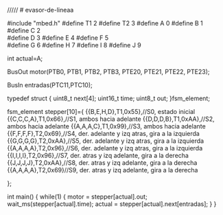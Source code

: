 /////  # evasor-de-lineaa

#include "mbed.h"
#define T1 2
#define T2 3
#define A 0 
#define B 1 
#define C 2  
#define D 3 
#define E 4 
#define F 5  
#define G 6 
#define H 7 
#define I 8 
#define J 9  
 
int actual=A;

BusOut motor(PTB0, PTB1, PTB2, PTB3, PTE20, PTE21, PTE22, PTE23);

BusIn  entradas(PTC11,PTC10);


typedef struct {
uint8_t next[4];
uint16_t time;
uint8_t out;
}fsm_element;
    
    
fsm_element stepper[10]={
    {{B,E,H,D},T1,0x55},//S0, estado inicial
    {{C,C,C,A},T1,0x66},//S1, ambos hacia adelante
    {{D,D,D,B},T1,0xAA},//S2, ambos hacia adelante
    {{A,A,A,C},T1,0x99},//S3, ambos hacia adelante
    {{F,F,F,F},T2,0x69},//S4, der. adelante y izq atras, gira a la izquierda
    {{G,G,G,G},T2,0xAA},//S5, der. adelante y izq atras, gira a la izquierda
    {{A,A,A,A},T2,0x96},//S6, der. adelante y izq atras, gira a la izquierda
    {{I,I,I,I},T2,0x96},//S7, der. atras y izq adelante, gira a la derecha
    {{J,J,J,J},T2,0xAA},//S8, der. atras y izq adelante, gira a la derecha
    {{A,A,A,A},T2,0x69}//S9, der. atras y izq adelante, gira a la derecha
    
};

int main() {
    while(1) {
     motor = stepper[actual].out;
     wait_ms(stepper[actual].time);
     actual = stepper[actual].next[entradas];
    }
}
